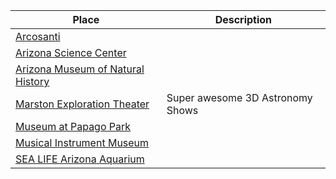 Place | Description
----- | -----------
[Arcosanti](https://arcosanti.org/) |
[Arizona Science Center](http://www.azscience.org/) |
[Arizona Museum of Natural History](http://azmnh.org/) |
[Marston Exploration Theater](http://sese.asu.edu/marston) | Super awesome 3D Astronomy Shows
[Museum at Papago Park](http://www.arizonahistoricalsociety.org/museums/tempe/) |
[Musical Instrument Museum](http://mim.org/) |
[SEA LIFE Arizona Aquarium](https://www.visitsealife.com/arizona/) |
